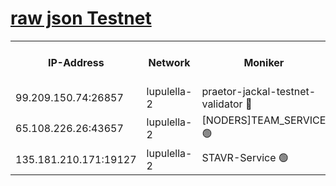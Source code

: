 [raw json Testnet](https://rpc-check.jaclalt.stavr.tech/jaclalt/rpc-jaclalt-result.json)
=

<table><tr><th>IP-Address</th><th>Network</th><th>Moniker</th><th>Latest Block Height</th><th>Earliest Block Height</th><th>Catching Up</th><th>Tx Index</th><th>Voting Power</th><th>Scan Time</th></tr><tr><td>99.209.150.74:26857</td><td>lupulella-2</td><td>praetor-jackal-testnet-validator 🔴</td><td>6352950</td><td>6247155</td><td>False</td><td>on</td><td>91</td><td>2024-01-25T02:21:18.391771053UTC</td></tr><tr><td>65.108.226.26:43657</td><td>lupulella-2</td><td>[NODERS]TEAM_SERVICE 🟢</td><td>6352952</td><td>6282001</td><td>False</td><td>on</td><td>0</td><td>2024-01-25T02:21:26.905095264UTC</td></tr><tr><td>135.181.210.171:19127</td><td>lupulella-2</td><td>STAVR-Service 🟢</td><td>6352950</td><td>6352001</td><td>False</td><td>on</td><td>0</td><td>2024-01-25T02:21:17.672186858UTC</td></tr></table>
